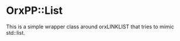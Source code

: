 OrxPP::List
===========

This is a simple wrapper class around orxLINKLIST that tries to mimic std::list.
